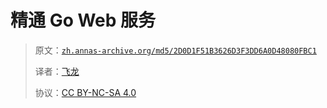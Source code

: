 # 精通 Go Web 服务

> 原文：[`zh.annas-archive.org/md5/2D0D1F51B3626D3F3DD6A0D48080FBC1`](https://zh.annas-archive.org/md5/2D0D1F51B3626D3F3DD6A0D48080FBC1)
> 
> 译者：[飞龙](https://github.com/wizardforcel)
> 
> 协议：[CC BY-NC-SA 4.0](http://creativecommons.org/licenses/by-nc-sa/4.0/)
